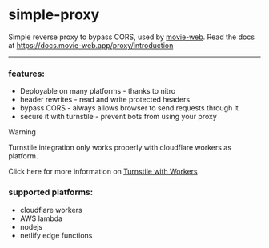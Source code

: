 # simple-proxy

Simple reverse proxy to bypass CORS, used by [movie-web](https://movie-web.app).
Read the docs at https://docs.movie-web.app/proxy/introduction

---

### features:
 - Deployable on many platforms - thanks to nitro
 - header rewrites - read and write protected headers
 - bypass CORS - always allows browser to send requests through it
 - secure it with turnstile - prevent bots from using your proxy

> [!WARNING]
> Turnstile integration only works properly with cloudflare workers as platform.
> 
> Click here for more information on [Turnstile with Workers](https://developers.cloudflare.com/workers/examples/turnstile-html-rewriter/)

### supported platforms:
 - cloudflare workers
 - AWS lambda
 - nodejs
 - netlify edge functions
